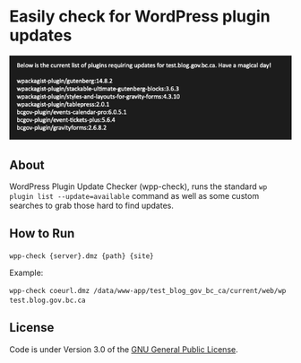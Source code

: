 # Easily check for WordPress plugin updates

![output](images/output.png)

## About
WordPress Plugin Update Checker (wpp-check), runs the standard `wp plugin list --update=available` command as well as some custom searches to grab those hard to find updates.

## How to Run
`wpp-check {server}.dmz {path} {site}`

Example:

`wpp-check coeurl.dmz /data/www-app/test_blog_gov_bc_ca/current/web/wp test.blog.gov.bc.ca`

## License
Code is under Version 3.0 of the [GNU General Public License](https://github.com/nausicaan/checker/blob/main/LICENSE.md).